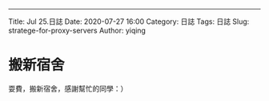 ---
Title: Jul 25.日誌
Date: 2020-07-27 16:00
Category: 日誌
Tags: 日誌
Slug: stratege-for-proxy-servers
Author: yiqing

搬新宿舍
==============
<!-- PELICAN_END_SUMMARY -->

耍費，搬新宿舍，感謝幫忙的同學：）
